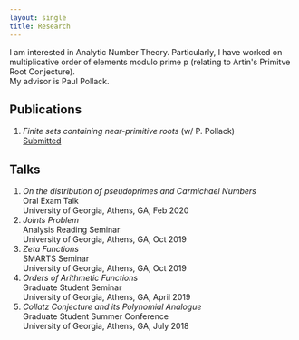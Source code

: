 ```yaml
---
layout: single
title: Research
---
```

I am interested in Analytic Number Theory. Particularly, I have worked on multiplicative order of elements modulo prime p (relating to Artin's Primitve Root Conjecture). <br/>
My advisor is Paul Pollack. 


## Publications 
1. *Finite sets containing near-primitive roots* (w/ P. Pollack) <br/>
   <a href="https://arxiv.org/abs/2006.15200" target="_blank">Submitted</a>

## Talks
1. *On the distribution of pseudoprimes and Carmichael Numbers*  
	Oral Exam Talk <br/>
		University of Georgia, Athens, GA, Feb 2020
2. *Joints Problem*  
	Analysis Reading Seminar <br/>
		University of Georgia, Athens, GA, Oct 2019
3. *Zeta Functions*  
    SMARTS Seminar <br/>
	University of Georgia, Athens, GA, Oct 2019
4. *Orders of Arithmetic Functions*  
	Graduate Student Seminar <br/>
		University of Georgia, Athens, GA, April 2019
5. *Collatz Conjecture and its Polynomial Analogue*  
    Graduate Student Summer Conference  
	University of Georgia, Athens, GA, July 2018
